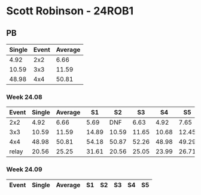 # Scott Robinson - 24ROB1

## PB
|Single|Event|Average|
|----|----|----|
|4.92|2x2|6.66|
|10.59|3x3|11.59|
|48.98|4x4|50.81|
### Week 24.08
|Event|Single|Average|S1|S2|S3|S4|S5|
|-----|-------|------|--|--|--|--|--|
|2x2|4.92|6.66|5.69|DNF|6.63|4.92|7.65|
|3x3|10.59|11.59|14.89|10.59|11.65|10.68|12.45|
|4x4|48.98|50.81|54.18|50.87|52.26|48.98|49.29|
|relay|20.56|25.25|31.61|20.56|25.05|23.99|26.71|
### Week 24.09
|Event|Single|Average|S1|S2|S3|S4|S5|
|-----|-------|------|--|--|--|--|--|
